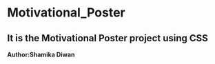 # Motivational_Poster
<h2>It is the Motivational Poster project using CSS</h2>
<b>Author:Shamika Diwan</b>
